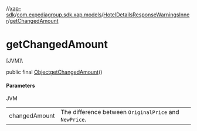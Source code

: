 //[xap-sdk](../../../index.md)/[com.expediagroup.sdk.xap.models](../index.md)/[HotelDetailsResponseWarningsInner](index.md)/[getChangedAmount](get-changed-amount.md)

# getChangedAmount

[JVM]\

public final [Object](https://docs.oracle.com/javase/8/docs/api/java/lang/Object.html)[getChangedAmount](get-changed-amount.md)()

#### Parameters

JVM

| | |
|---|---|
| changedAmount | The difference between `OriginalPrice` and `NewPrice`. |
